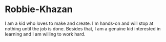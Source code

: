 # Robbie-Khazan
I am a kid who loves to make and create. I'm hands-on and will stop at nothing until the job is done. Besides that, I am a genuine kid interested in learning and I am willing to work hard. 
